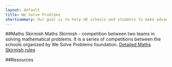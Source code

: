 ```yaml
---
layout: default
title: We Solve Problems
shortsummary: Our goal is to help UK schools and students to make advanced math more popular. 
---
```


##Maths Skirmish
Maths Skirmish - competition between two teams in solving mathematical problems. 
It is a series of competitions between the schools organized by We Solve Problems foundation.
[Detailed Maths Skirmish rules](/rules.html)

##Resources
